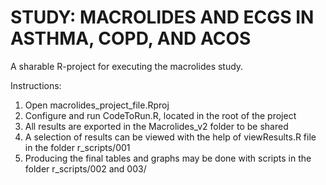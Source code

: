 # STUDY: MACROLIDES AND ECGS IN ASTHMA, COPD, AND ACOS
A sharable R-project for executing the macrolides study.

Instructions:
1. Open macrolides_project_file.Rproj
2. Configure and run CodeToRun.R, located in the root of the project
3. All results are exported in the Macrolides_v2 folder to be shared
4. A selection of results can be viewed with the help of viewResults.R file in the folder r_scripts/001
5. Producing the final tables and graphs may be done with scripts in the folder r_scripts/002 and 003/